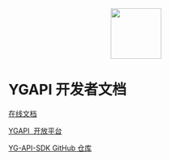 <div align="center">
  <img data-type="dingtalk" src="https://cdn.jsdelivr.net/gh/ye-guo/Images/images/ygIcon512.png" width="100" />
</div>
<h1>YGAPI 开发者文档</h1>

<a href="https://github.com/ye-guo/yeguo-api-docs" target="_blank" rel="noopener noreferrer">在线文档</a>

<a href="https://api.yeguo.icu" target="_blank" rel="noopener noreferrer">YGAPI  开放平台</a>

<a href="https://github.com/ye-guo/yeguo-api-sdk" target="_blank" rel="noopener noreferrer">YG-API-SDK GitHub 仓库</a>
